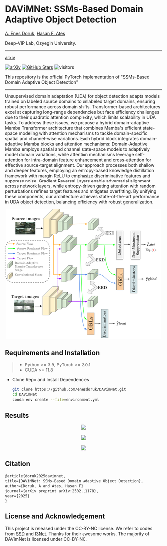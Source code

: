 # DAViMNet: SSMs-Based Domain Adaptive Object Detection

[A. Enes Doruk](www.linkedin.com/in/enesdrk), [Hasan F. Ates](https://www.ozyegin.edu.tr/en/faculty/hasanates-cs)

Deep-VIP Lab, Ozyegin University.

---

[arxiv](https://arxiv.org/abs/2502.11178)

[![arXiv](https://img.shields.io/badge/arXiv-Paper-<COLOR>.svg)](https://arxiv.org/abs/2502.11178)
[![GitHub Stars](https://img.shields.io/github/stars/enesdoruk/DAVimNet?style=social)](https://github.com/enesdoruk/DAVimNet)
![visitors](https://visitor-badge.laobi.icu/badge?page_id=enesdoruk/DAVimNet)

This repository is the official PyTorch implementation of "SSMs-Based Domain Adaptive Object Detection"

---

Unsupervised domain adaptation (UDA) for object detection adapts models trained on labeled source domains to unlabeled target domains, ensuring robust performance across domain shifts. Transformer-based architectures excel at capturing long-range dependencies but face efficiency challenges due to their quadratic attention complexity, which limits scalability in UDA tasks. To address these issues, we propose a hybrid domain-adaptive Mamba Transformer architecture that combines Mamba's efficient state-space modeling with attention mechanisms to tackle domain-specific spatial and channel-wise variations. Each hybrid block integrates domain-adaptive Mamba blocks and attention mechanisms: Domain-Adaptive Mamba employs spatial and channel state-space models to adaptively model domain variations, while attention mechanisms leverage self-attention for intra-domain feature enhancement and cross-attention for effective source-target alignment. Our approach processes both shallow and deeper features, employing an entropy-based knowledge distillation framework with margin ReLU to emphasize discriminative features and suppress noise. Gradient Reversal Layers enable adversarial alignment across network layers, while entropy-driven gating attention with random perturbations refines target features and mitigates overfitting. By unifying these components, our architecture achieves state-of-the-art performance in UDA object detection, balancing efficiency with robust generalization.

<p align="center">
  <img width="500" src="assets/overall_arch.png">
</p>

## Requirements and Installation
> - Python >= 3.9, PyTorch >= 2.0.1
> - CUDA >= 11.8

- Clone Repo and Install Dependencies
    ```bash
   git clone https://github.com/enesdoruk/DAVimNet.git
   cd DAVimNet
   conda env create --file=environment.yml
   ```
    
## Results

<p align="center">
  <img width="500" src="assets/cityscapes.png">
</p>

<p align="center">
  <img width="500" src="assets/clipart.png">
</p>

<p align="center">
  <img width="500" src="assets/watercolor.png">
</p>

## Citation
  ```
  @article{doruk2025davimnet,
  title={DAViMNet: SSMs-Based Domain Adaptive Object Detection},
  author={Doruk, A and Ates, Hasan F},
  journal={arXiv preprint arXiv:2502.11178},
  year={2025}
}
  ```

## License and Acknowledgement
This project is released under the CC-BY-NC license. We refer to codes from [SSD](https://github.com/amdegroot/ssd.pytorch) and [I3Net](https://github.com/czzbb/I3Net/tree/main). Thanks for their awesome works. The majority of DAVimNet is licensed under CC-BY-NC.

